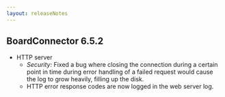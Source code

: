 ```yaml
---
layout: releaseNotes
---
```


## BoardConnector 6.5.2

- HTTP server
    - *Security:* Fixed a bug where closing the connection during a certain point in time during error handling of a failed request would cause the log to grow heavily, filling up the disk.
    - HTTP error response codes are now logged in the web server log.